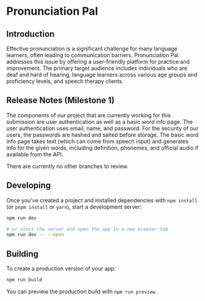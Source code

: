 # Pronunciation Pal
## Introduction
Effective pronunciation is a significant challenge for many language learners, often leading to communication barriers. Pronunciation Pal addresses this issue by offering a user-friendly platform for practice and improvement. The primary target audience includes individuals who are deaf and hard of hearing, language learners across various age groups and proficiency levels, and speech therapy clients.

## Release Notes (Milestone 1)
The components of our project that are currently working for this submission are user authentication as well as a basic word info page. The user authentication uses email, name, and password. For the security of our users, the passwords are hashed and salted before storage. The basic word info page takes text (which can come from speech input) and generates info for the given words, including definition, phonemes, and official audio if available from the API.

There are currently no other branches to review.

## Developing

Once you've created a project and installed dependencies with `npm install` (or `pnpm install` or `yarn`), start a development server:

```bash
npm run dev

# or start the server and open the app in a new browser tab
npm run dev -- --open
```

## Building

To create a production version of your app:

```bash
npm run build
```

You can preview the production build with `npm run preview`.
